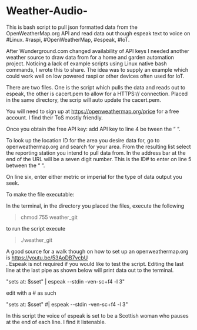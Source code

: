 # Weather-Audio-
This is bash script to pull json formatted data from the OpenWeatherMap.org API and read data out though espeak text to voice on #Linux. #raspi, #OpenWeatherMap, #espeak, #IoT.  

After Wunderground.com changed availability of API keys I needed another weather source to draw data from for a home and garden automation project.  Noticing a lack of example scripts using Linux native bash commands, I wrote this to share.  The idea was to supply an example which could work well on low powered raspi or other devices often used for IoT. 

There are two files. One is the script which pulls the data and reads out to espeak, the other is cacert.pem to allow for a HTTPS:// connection.  Placed in the same directory, the scrip will auto update the cacert.pem.

You will need to sign up at https://openweathermap.org/price for a free account.  I find their ToS mostly friendly. 

Once you obtain the free API key: add API key to line 4  be tween the “ “. 

To look up the location ID for the area you desire data for, go to openweathermap.org and search for your area.  From the resulting list select the reporting station you intend to pull data from.  In the address bar at the end of the URL will be a seven digit number.  This is the ID# to enter on line 5 between the “ “. 

On line six, enter either metric or imperial for the type of data output you seek. 

To make the file executable:

In the terminal, in the directory you placed the files, execute the following
>chmod 755 weather_git

to run the script execute
>./weather_git

A good source for a walk though on how to set up an openweathermap.org is https://youtu.be/53AoDB7vcbU	   
.
Espeak is not required if you would like to test the script.  Editing the last line at the last pipe as shown below will print data out to the terminal.

"sets at: $sset" | espeak --stdin -ven-sc+f4 -l 3"

edit with a # as such

"sets at: $sset" #| espeak --stdin -ven-sc+f4 -l 3" 

In this script the voice of espeak is set to be a Scottish woman who pauses at the end of each line. 
I find it listenable.
